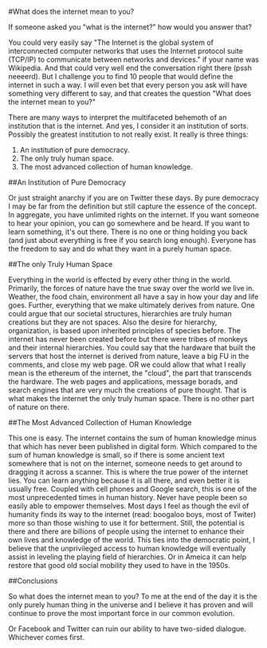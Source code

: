#What does the internet mean to you?

If someone asked you "what is the internet?" how would you answer that?

You could very easily say "The Internet is the global system of interconnected computer networks that uses the Internet protocol suite (TCP/IP) to communicate between networks and devices." if your name was Wikipedia. And that could very well end the conversation right there (pssh neeeerd). But I challenge you to find 10 people that would define the internet in such a way. I will even bet that every person you ask will have something very different to say, and that creates the question "What does the internet mean to you?"

There are many ways to interpret the multifaceted behemoth of an institution that is the internet. And yes, I consider it an institution of sorts. Possibly the greatest institution to not really exist. It really is three things:

1. An institution of pure democracy.
2. The only truly human space. 
3. The most advanced collection of human knowledge.

##An Institution of Pure Democracy

Or just straight anarchy if you are on Twitter these days. By pure democracy I may be far from the definition but still capture the essence of the concept. In aggregate, you have unlimited rights on the internet. If you want someone to hear your opinion, you can go somewhere and be heard. If you want to learn something, it's out there. There is no one or thing holding you back (and just about everything is free if you search long enough). Everyone has the freedom to say and do what they want in a purely human space.

##The only Truly Human Space

Everything in the world is effected by every other thing in the world. Primarily, the forces of nature have the true sway over the world we live in. Weather, the food chain, environment all have a say in how your day and life goes. Further, everything that we make ultimately derives from nature. One could argue that our societal structures, hierarchies are truly human creations but they are not spaces. Also the desire for hierarchy, organization, is based upon inherited principles of species before. The internet has never been created before but there were tribes of monkeys and their internal hierarchies. You could say that the hardware that built the servers that host the internet is derived from nature, leave a big FU in the comments, and close my web page. OR we could allow that what I really mean is the ethereum of the internet, the "cloud", the part that transcends the hardware. The web pages and applications, message borads, and search engines that are very much the creations of pure thought. That is what makes the internet the only truly human space. There is no other part of nature on there.

##The Most Advanced Collection of Human Knowledge

This one is easy. The internet contains the sum of human knowledge minus that which has never been published in digital form. Which compared to the sum of human knowledge is small, so if there is some ancient text somewhere that is not on the internet, someone needs to get around to dragging it across a scanner. This is where the true power of the internet lies. You can learn anything because it is all there, and even better it is usually free. Coupled with cell phones and Google search, this is one of the most unprecedented times in human history. Never have people been so easily able to empower themselves. Most days I feel as though the evil of humanity finds its way to the internet (read: boogaloo boys, most of Twiter) more so than those wishing to use it for betterment. Still, the potential is there and there are billions of people using the internet to enhance their own lives and knowledge of the world. This ties into the democratic point, I believe that the unprivileged access to human knowledge will eventually assist in leveling the playing field of hierarchies. Or in Ameica it can help restore that good old social mobility they used to have in the 1950s.

##Conclusions

So what does the internet mean to you? To me at the end of the day it is the only purely human thing in the universe and I believe it has proven and will continue to prove the most important force in our common evolution.

Or Facebook and Twitter can ruin our ability to have two-sided dialogue. Whichever comes first. 







